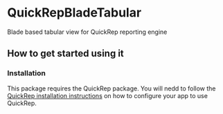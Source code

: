 # QuickRepBladeTabular
Blade based tabular view for QuickRep reporting engine

How to get started using it
-------------------------

### Installation

This package requires the QuickRep package. You will nedd to follow the [QuickRep installation instructions](https://github.com/Owlookit/Quickrep) 
on how to configure your app to use QuickRep.




